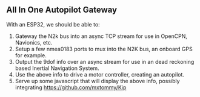 ## All In One Autopilot Gateway
With an ESP32, we should be able to:
1. Gateway the N2k bus into an async TCP stream for use in OpenCPN, Navionics, etc.
2. Setup a few nmea0183 ports to mux into the N2K bus, an onboard GPS for example.
3. Output the 9dof info over an async stream for use in an dead reckoning based Inertial Navigation System.
4. Use the above info to drive a motor controller, creating an autopilot.
5. Serve up some javascript that will display the above info, possibly integrating https://github.com/mxtommy/Kip
